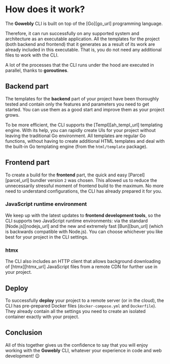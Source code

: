 # How does it work?

The **Gowebly** CLI is built on top of the [Go][go_url] programming language.

Therefore, it can run successfully on any supported system and architecture as an executable application. All the templates for the project (both backend and frontend) that it generates as a result of its work are already included in this executable. That is, you do not need any additional files to work with the CLI.

A lot of the processes that the CLI runs under the hood are executed in parallel, thanks to **goroutines**.

## Backend part

The templates for the **backend** part of your project have been thoroughly tested and contain only the features and parameters you need to get started. You can use them as a good start and improve them as your project grows.

To be more efficient, the CLI supports the [Templ][ah_templ_url] templating engine. With its help, you can rapidly create UIs for your project without leaving the traditional Go environment. All templates are regular Go functions, without having to create additional HTML templates and deal with the built-in Go templating engine (from the `html/template` package).

## Frontend part

To create a build for the **frontend** part, the quick and easy [Parcel][parcel_url] bundler version `2` was chosen. This allowed us to reduce the unnecessarily stressful moment of frontend build to the maximum. No more need to understand configurations, the CLI has already prepared it for you.

### JavaScript runtime environment

We keep up with the latest updates to **frontend development tools**, so the CLI supports two JavaScript runtime environments: via the standard [Node.js][nodejs_url] and the new and extremely fast [Bun][bun_url] (which is backwards compatible with Node.js). You can choose whichever you like best for your project in the CLI settings.

### htmx

The CLI also includes an HTTP client that allows background downloading of [htmx][htmx_url] JavaScript files from a remote CDN for further use in your project.

## Deploy

To successfully **deploy** your project to a remote server (or in the cloud), the CLI has pre-prepared Docker files (`docker-compose.yml` and `Dockerfile`). They already contain all the settings you need to create an isolated container exactly with your project.

## Conclusion

All of this together gives us the confidence to say that you will enjoy working with the **Gowebly** CLI, whatever your experience in code and web development! :wink:

<!--@include: ../parts/links.md-->